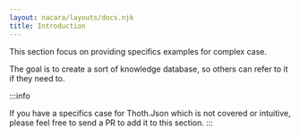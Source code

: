 ```yaml
---
layout: nacara/layouts/docs.njk
title: Introduction
---
```


This section focus on providing specifics examples for complex case.

The goal is to create a sort of knowledge database, so others can refer to it if they need to.

:::info

If you have a specifics case for Thoth.Json which is not covered or intuitive, please feel free to send a PR to add it to this section.
:::
